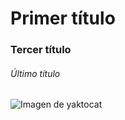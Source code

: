 # Primer título
### Tercer título
###### Último título


![Imagen de yaktocat](https://octodex.github.com/images/yaktocat.png)

